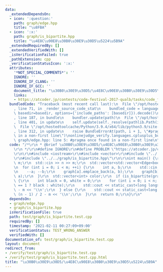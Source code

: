 ```yaml
---
data:
  _extendedDependsOn:
  - icon: ':question:'
    path: graph/edge.hpp
    title: "\u8FBA"
  - icon: ':x:'
    path: graph/is_bipartite.hpp
    title: "\u4E8C\u90E8\u30B0\u30E9\u30D5\u5224\u5B9A"
  _extendedRequiredBy: []
  _extendedVerifiedWith: []
  _isVerificationFailed: true
  _pathExtension: cpp
  _verificationStatusIcon: ':x:'
  attributes:
    '*NOT_SPECIAL_COMMENTS*': ''
    IGNORE: ''
    IGNORE_IF_CLANG: ''
    IGNORE_IF_GCC: ''
    document_title: "\u30B0\u30E9\u30D5/\u4E8C\u90E8\u30B0\u30E9\u30D5\u5224\u5B9A"
    links:
    - https://atcoder.jp/contests/code-festival-2017-qualb/tasks/code_festival_2017_qualb_c
  bundledCode: "Traceback (most recent call last):\n  File \"/opt/hostedtoolcache/Python/3.9.4/x64/lib/python3.9/site-packages/onlinejudge_verify/documentation/build.py\"\
    , line 71, in _render_source_code_stat\n    bundled_code = language.bundle(stat.path,\
    \ basedir=basedir, options={'include_paths': [basedir]}).decode()\n  File \"/opt/hostedtoolcache/Python/3.9.4/x64/lib/python3.9/site-packages/onlinejudge_verify/languages/cplusplus.py\"\
    , line 187, in bundle\n    bundler.update(path)\n  File \"/opt/hostedtoolcache/Python/3.9.4/x64/lib/python3.9/site-packages/onlinejudge_verify/languages/cplusplus_bundle.py\"\
    , line 401, in update\n    self.update(self._resolve(pathlib.Path(included), included_from=path))\n\
    \  File \"/opt/hostedtoolcache/Python/3.9.4/x64/lib/python3.9/site-packages/onlinejudge_verify/languages/cplusplus_bundle.py\"\
    , line 312, in update\n    raise BundleErrorAt(path, i + 1, \"#pragma once found\
    \ in a non-first line\")\nonlinejudge_verify.languages.cplusplus_bundle.BundleErrorAt:\
    \ graph/edge.hpp: line 5: #pragma once found in a non-first line\n"
  code: "/*\r\n * @brief \u30B0\u30E9\u30D5/\u4E8C\u90E8\u30B0\u30E9\u30D5\u5224\u5B9A\
    \r\n */\r\n#define IGNORE\r\n#define PROBLEM \"https://atcoder.jp/contests/code-festival-2017-qualb/tasks/code_festival_2017_qualb_c\"\
    \r\n\r\n#include <iostream>\r\n#include <vector>\r\n#include \"../../graph/edge.hpp\"\
    \r\n#include \"../../graph/is_bipartite.hpp\"\r\n\r\nint main() {\r\n  int n,\
    \ m;\r\n  std::cin >> n >> m;\r\n  std::vector<std::vector<Edge<bool>>> graph(n);\r\
    \n  for (int i = 0; i < m; ++i) {\r\n    int a, b;\r\n    std::cin >> a >> b;\r\
    \n    --a; --b;\r\n    graph[a].emplace_back(a, b);\r\n    graph[b].emplace_back(b,\
    \ a);\r\n  }\r\n  std::vector<int> color;\r\n  if (is_bipartite(graph, color))\
    \ {\r\n    int black = 0, white = 0;\r\n    for (int i = 0; i < n; ++i) ++(color[i]\
    \ == 1 ? black : white);\r\n    std::cout << static_cast<long long>(black) * white\
    \ - m << '\\n';\r\n  } else {\r\n    std::cout << static_cast<long long>(n) *\
    \ (n - 1) / 2 - m << '\\n';\r\n  }\r\n  return 0;\r\n}\r\n"
  dependsOn:
  - graph/edge.hpp
  - graph/is_bipartite.hpp
  isVerificationFile: true
  path: test/graph/is_bipartite.test.cpp
  requiredBy: []
  timestamp: '2021-02-11 00:27:09+09:00'
  verificationStatus: TEST_WRONG_ANSWER
  verifiedWith: []
documentation_of: test/graph/is_bipartite.test.cpp
layout: document
redirect_from:
- /verify/test/graph/is_bipartite.test.cpp
- /verify/test/graph/is_bipartite.test.cpp.html
title: "\u30B0\u30E9\u30D5/\u4E8C\u90E8\u30B0\u30E9\u30D5\u5224\u5B9A"
---
```

